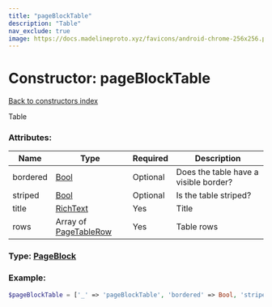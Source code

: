 ```yaml
---
title: "pageBlockTable"
description: "Table"
nav_exclude: true
image: https://docs.madelineproto.xyz/favicons/android-chrome-256x256.png
---
```

# Constructor: pageBlockTable  
[Back to constructors index](/API_docs/constructors/index.md)



Table

### Attributes:

| Name     |    Type       | Required | Description |
|----------|---------------|----------|-------------|
|bordered|[Bool](/API_docs/types/Bool.md) | Optional|Does the table have a visible border?|
|striped|[Bool](/API_docs/types/Bool.md) | Optional|Is the table striped?|
|title|[RichText](/API_docs/types/RichText.md) | Yes|Title|
|rows|Array of [PageTableRow](/API_docs/types/PageTableRow.md) | Yes|Table rows|



### Type: [PageBlock](/API_docs/types/PageBlock.md)


### Example:

```php
$pageBlockTable = ['_' => 'pageBlockTable', 'bordered' => Bool, 'striped' => Bool, 'title' => RichText, 'rows' => [PageTableRow, PageTableRow]];
```  
